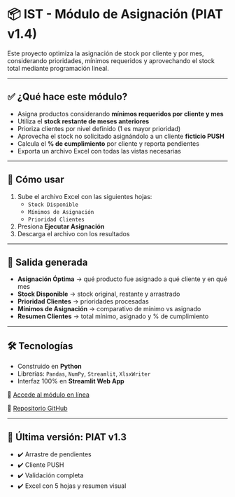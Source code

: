 # 📦 IST - Módulo de Asignación (PIAT v1.4)

Este proyecto optimiza la asignación de stock por cliente y por mes, considerando prioridades, mínimos requeridos y aprovechando el stock total mediante programación lineal.

---

## ✅ ¿Qué hace este módulo?

- Asigna productos considerando **mínimos requeridos por cliente y mes**
- Utiliza el **stock restante de meses anteriores**
- Prioriza clientes por nivel definido (1 es mayor prioridad)
- Aprovecha el stock no solicitado asignándolo a un cliente **ficticio PUSH**
- Calcula el **% de cumplimiento** por cliente y reporta pendientes
- Exporta un archivo Excel con todas las vistas necesarias

---

## 🧩 Cómo usar

1. Sube el archivo Excel con las siguientes hojas:
   - `Stock Disponible`
   - `Mínimos de Asignación`
   - `Prioridad Clientes`
2. Presiona **Ejecutar Asignación**
3. Descarga el archivo con los resultados

---

## 📂 Salida generada

- **Asignación Óptima** → qué producto fue asignado a qué cliente y en qué mes
- **Stock Disponible** → stock original, restante y arrastrado
- **Prioridad Clientes** → prioridades procesadas
- **Mínimos de Asignación** → comparativo de mínimo vs asignado
- **Resumen Clientes** → total mínimo, asignado y % de cumplimiento

---

## 🛠 Tecnologías

- Construido en **Python**
- Librerías: `Pandas`, `NumPy`, `Streamlit`, `XlsxWriter`
- Interfaz 100% en **Streamlit Web App**

🔗 [Accede al módulo en línea](https://ist-modulo-asignacion-kyb553dzoqlfpcfjccfxdt.streamlit.app/)

📁 [Repositorio GitHub](https://github.com/sebasalinas27/IST-Modulo-Asignacion)

---

## 🚀 Última versión: **PIAT v1.3**
- ✔️ Arrastre de pendientes
- ✔️ Cliente PUSH
- ✔️ Validación completa
- ✔️ Excel con 5 hojas y resumen visual

